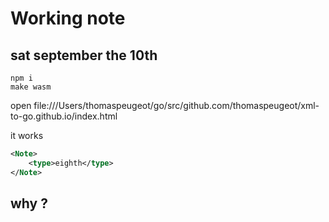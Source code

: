 # Working note

## sat september the 10th

```
npm i
make wasm
```

open file:///Users/thomaspeugeot/go/src/github.com/thomaspeugeot/xml-to-go.github.io/index.html

it works

```xml
<Note>
    <type>eighth</type>
</Note>
```

## why ?




